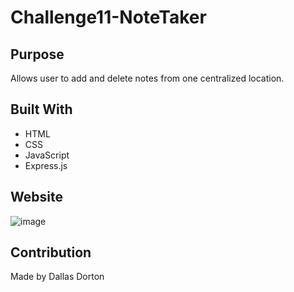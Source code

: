 # Challenge11-NoteTaker

## Purpose
Allows user to add and delete notes from one centralized location.

## Built With
* HTML
* CSS
* JavaScript
* Express.js

## Website


![image](https://user-images.githubusercontent.com/34926883/150694042-51d4ee8b-c07b-47c5-9ef5-d62b2681dc4b.png)


## Contribution
Made by Dallas Dorton
